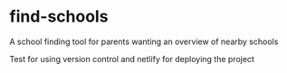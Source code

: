 # find-schools
A school finding tool for parents wanting an overview of nearby schools

Test for using version control and netlify for deploying the project
